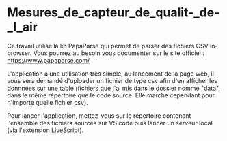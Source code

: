 # Mesures_de_capteur_de_qualit-_de-_l_air
Ce travail utilise la lib PapaParse qui permet de parser des fichiers CSV in-browser. Vous pourrez au besoin vous documenter sur le site officiel : https://www.papaparse.com/

L'application a une utilisation très simple, au lancement de la page web, il vous sera demandé d'uploader un fichier de type csv afin d'en afficher les donnnées sur une table (fichiers que j'ai mis dans le dossier nommé "data", dans le même répertoire que le code source. Elle marche cependant pour n'importe quelle fichier csv).

Pour lancer l'application, mettez-vous sur le répertoire contenant l'ensemble des fichiers sources sur VS code puis lancer un serveur local (via l'extension LiveScript).
